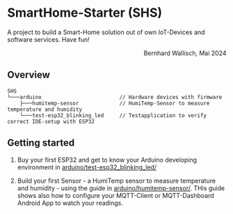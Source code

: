 # SmartHome-Starter (SHS)

A project to build a Smart-Home solution out of own IoT-Devices and software services.
Have fun!
<div align="right">Bernhard Wallisch, Mai 2024</div>

## Overview

```
SHS
└───arduino                         // Hardware devices with firmware
    ├───humitemp-sensor             // HumiTemp-Sensor to measure temperature and humidity
    └───test-esp32_blinking_led     // Testapplication to verify correct IDE-setup with ESP32
```

## Getting started

1. Buy your first ESP32 and get to know your Arduino developing environment in [arduino/test-esp32_blinking_led/](./arduino/test-esp32_blinking_led/README.md)

2. Build your first Sensor - a HumiTemp sensor to measure temperature and humidity - using the guide in [arduino/humitemp-sensor/](./arduino/humitemp-sensor/README.md). THis guide shows also how to configure your MQTT-Client or MQTT-Dashboard Android App to watch your readings.